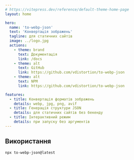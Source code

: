 ```yaml
---
# https://vitepress.dev/reference/default-theme-home-page
layout: home

hero:
  name: 'to-webp-json'
  text: 'Конвертація зображень'
  tagline: для статичних сайтів
  image: ../logo.jpg
  actions:
    - theme: brand
      text: Документація
      link: /docs
    - theme: alt
      text: GitHub
      link: https://github.com/vdistortion/to-webp-json
    - theme: alt
      text: NPM
      link: https://github.com/vdistortion/to-webp-json

features:
  - title: Конвертація форматів зображень
    details: webp, jpg, png, avif
  - title: Генерація структури JSON
    details: для статичних сайтів без бекенду
  - title: Інтерактивний режим
    details: при запуску без аргументів
---
```


## Використання

```sh
npx to-webp-json@latest
```
